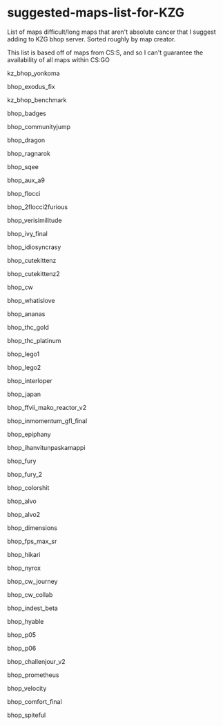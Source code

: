 # suggested-maps-list-for-KZG
List of maps difficult/long maps that aren't absolute cancer that I suggest adding to KZG bhop server. 
Sorted roughly by map creator.

This list is based off of maps from CS:S, and so I can't guarantee the availability of all maps within CS:GO


kz_bhop_yonkoma

bhop_exodus_fix

kz_bhop_benchmark

bhop_badges

bhop_communityjump

bhop_dragon

bhop_ragnarok

bhop_sqee

bhop_aux_a9

bhop_flocci

bhop_2flocci2furious

bhop_verisimilitude

bhop_ivy_final

bhop_idiosyncrasy

bhop_cutekittenz

bhop_cutekittenz2

bhop_cw

bhop_whatislove

bhop_ananas

bhop_thc_gold

bhop_thc_platinum

bhop_lego1

bhop_lego2

bhop_interloper

bhop_japan

bhop_ffvii_mako_reactor_v2

bhop_inmomentum_gfl_final

bhop_epiphany

bhop_ihanvitunpaskamappi

bhop_fury

bhop_fury_2

bhop_colorshit

bhop_alvo

bhop_alvo2

bhop_dimensions

bhop_fps_max_sr

bhop_hikari

bhop_nyrox

bhop_cw_journey

bhop_cw_collab

bhop_indest_beta

bhop_hyable

bhop_p05

bhop_p06

bhop_challenjour_v2

bhop_prometheus

bhop_velocity

bhop_comfort_final

bhop_spiteful
